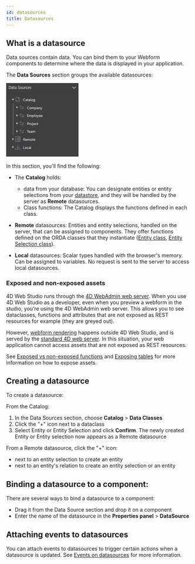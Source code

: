 ```yaml
---
id: datasources
title: Datasources
---
```


## What is a datasource

Data sources contain data. You can bind them to your Webform components to determine where the data is displayed in your application.

The **Data Sources** section groups the available datasources:

![alt-text](img/data-sources.png)

In this section, you'll find the following:

*  The **Catalog** holds:
    * data from your database: You can designate entities or entity selections from your [datastore](https://developer.4d.com/docs/en/ORDA/dsmapping.html), and they will be handled by the server as **Remote** datasources.
    * Class functions: The Catalog displays the functions defined in each class. 

*  **Remote** datasources: Entities and entity selections, handled on the server, that can be assigned to components. 
They offer functions defined on the ORDA classes that they instantiate ([Entity class](../API/EntityClass.md), [Entity Selection class](../API/EntitySelectionClass.md)).

*  **Local** datasources: Scalar types handled with the browser's memory. Can be assigned to variables. No request is sent to the server to access local datasources.

### Exposed and non-exposed assets

4D Web Studio runs through the [4D WebAdmin web server](https://developer.4d.com/docs/en/Admin/webAdmin.html). When you use 4D Web Studio as a developer, even when you preview a webform in the studio, you’re using the 4D WebAdmin web server. This allows you to see dataclasses, functions and attributes that are not exposed as REST resources for example (they are greyed out).

However, [webform rendering](./rendering.md) happens outside 4D Web Studio, and is served by the [standard 4D web server](https://developer.4d.com/docs/en/WebServer/webServer.html). In this situation, your web application cannot access assets that are not exposed as REST resources.

See [Exposed vs non-exposed functions](../ORDA/ordaClasses.md#exposed-vs-non-exposed-functions) and [Exposing tables](https://developer.4d.com/docs/en/REST/configuration.html#exposing-tables) for more information on how to expose assets.

## Creating a datasource

To create a datasource: 

From the Catalog:
1. In the Data Sources section, choose **Catalog** > **Data Classes**
2. Click the "+" icon next to a dataclass
3. Select Entity or Entity Selection and click **Confirm**. The newly created Entity or Entity selection now appears as a Remote datasource

From a Remote datasource, click the "+" icon:
* next to an entity selection to create an entity
* next to an entity's relation to create an entity selection or an entity  

## Binding a datasource to a component: 

There are several ways to bind a datasource to a component:

* Drag it from the Data Source section and drop it on a component
* Enter the name of the datasource in the **Properties panel** > **DataSource** 

## Attaching events to datasources 

You can attach events to datasources to trigger certain actions when a datasource is updated. See [Events on datasources](events.md#events-on-datasources) for more information.